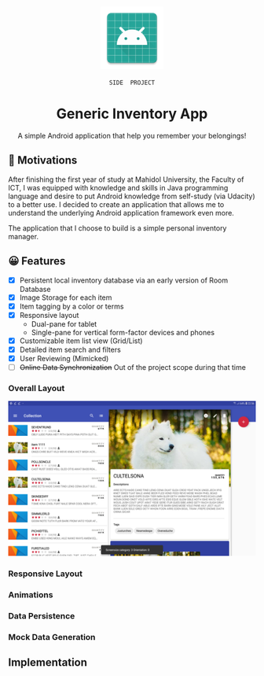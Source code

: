 
<div align="center">

<img width="128" height="128" src="./app/src/main/res/mipmap-xxxhdpi/ic_launcher.png" alt="logo">

<span>

`SIDE  PROJECT`

</span>

# Generic Inventory App

<p>A simple Android application that help you remember your belongings!</p>
</div>

## 🚩 Motivations
After finishing the first year of study at Mahidol University, the Faculty of ICT, I was equipped with knowledge and 
skills in Java programming language and desire to put Android knowledge from self-study (via Udacity) to a better use. 
I decided to create an application that allows me to understand the underlying Android application framework even more.

The application that I choose to build is a simple personal inventory manager.  

## 😀 Features
- [x] Persistent local inventory database via an early version of Room Database
- [x] Image Storage for each item
- [x] Item tagging by a color or terms 
- [x] Responsive layout
    - Dual-pane for tablet
    - Single-pane for vertical form-factor devices and phones
- [x] Customizable item list view (Grid/List)
- [x] Detailed item search and filters
- [x] User Reviewing (Mimicked)
- [ ] ~~Online Data Synchronization~~ Out of the project scope during that time

### Overall Layout
![There are two panes that uses the screen real-estate efficiently.](/previews/images/1.png)

### Responsive Layout

### Animations

### Data Persistence

### Mock Data Generation

## Implementation

